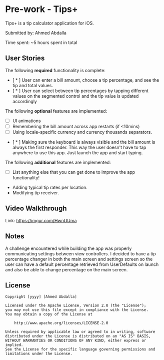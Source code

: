 # Pre-work - Tips+

Tips+ is a tip calculator application for iOS.

Submitted by: Ahmed Abdalla

Time spent: ~5 hours spent in total

## User Stories

The following **required** functionality is complete:

* [ * ] User can enter a bill amount, choose a tip percentage, and see the tip and total values.
* [ * ] User can select between tip percentages by tapping different values on the segmented control and the tip value is updated accordingly

The following **optional** features are implemented:

* [ ] UI animations
* [ ] Remembering the bill amount across app restarts (if <10mins)
* [ ] Using locale-specific currency and currency thousands separators.
* [ * ] Making sure the keyboard is always visible and the bill amount is always the first responder. This way the user doesn't have to tap anywhere to use this app. Just launch the app and start typing.

The following **additional** features are implemented:

- [ ] List anything else that you can get done to improve the app functionality!
- Adding typical tip rates per location.
- Modifying tip receiver.

## Video Walkthrough

Link: https://imgur.com/HwnUUma

## Notes

A challenge encountered while building the app was properly communicating settings between view controllers. I decided to have a tip percentage changer in both the main screen and settings screen so the user can have a default percentage retrieved from UserDefaults on launch and also be able to change percentage on the main screen.

## License

    Copyright [yyyy] [Ahmed Abdalla]

    Licensed under the Apache License, Version 2.0 (the "License");
    you may not use this file except in compliance with the License.
    You may obtain a copy of the License at

        http://www.apache.org/licenses/LICENSE-2.0

    Unless required by applicable law or agreed to in writing, software
    distributed under the License is distributed on an "AS IS" BASIS,
    WITHOUT WARRANTIES OR CONDITIONS OF ANY KIND, either express or implied.
    See the License for the specific language governing permissions and
    limitations under the License.

